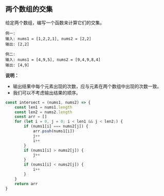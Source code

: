 ## 两个数组的交集
给定两个数组，编写一个函数来计算它们的交集。 
```
例一:
输入: nums1 = [1,2,2,1], nums2 = [2,2]
输出: [2,2]

例二:
输入: nums1 = [4,9,5], nums2 = [9,4,9,8,4]
输出: [4,9]
```

**说明：**
* 输出结果中每个元素出现的次数，应与元素在两个数组中出现的次数一致。  
* 我们可以不考虑输出结果的顺序。

```javascript
const intersect = (nums1, nums2) => {
    const len1 = nums1.length
    const len2 = nums2.length
    const arr = []
    for (let i = 0, j = 0; i < len1 && j < len2;) {
        if (nums1[i] === nums2[j]) {
            arr.psuh(nums1[i])
            j++
            i++
        }
        if (nums1[i] > nums2[j]) {
            j++
        }
        if (nums1[i] < nums2[j]) {
            i++ 
        }
    }
    return arr
}
```